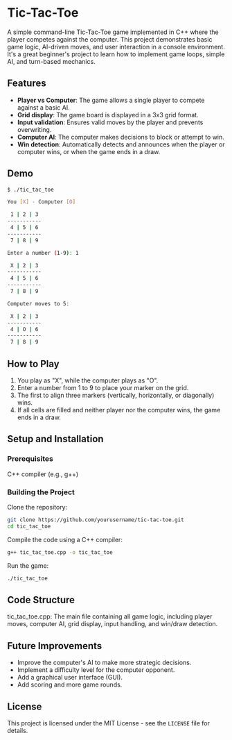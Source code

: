 # Tic-Tac-Toe

A simple command-line Tic-Tac-Toe game implemented in C++ where the player competes against the computer. This project demonstrates basic game logic, AI-driven moves, and user interaction in a console environment. It's a great beginner's project to learn how to implement game loops, simple AI, and turn-based mechanics.

## Features

- **Player vs Computer**: The game allows a single player to compete against a basic AI.
- **Grid display**: The game board is displayed in a 3x3 grid format.
- **Input validation**: Ensures valid moves by the player and prevents overwriting.
- **Computer AI**: The computer makes decisions to block or attempt to win.
- **Win detection**: Automatically detects and announces when the player or computer wins, or when the game ends in a draw.

## Demo

```bash
$ ./tic_tac_toe

You [X] - Computer [O]

 1 | 2 | 3
-----------
 4 | 5 | 6
-----------
 7 | 8 | 9

Enter a number (1-9): 1

 X | 2 | 3
-----------
 4 | 5 | 6
-----------
 7 | 8 | 9

Computer moves to 5:

 X | 2 | 3
-----------
 4 | O | 6
-----------
 7 | 8 | 9
```

## How to Play
1. You play as "X", while the computer plays as "O".
2. Enter a number from 1 to 9 to place your marker on the grid.
3. The first to align three markers (vertically, horizontally, or diagonally) wins.
4. If all cells are filled and neither player nor the computer wins, the game ends in a draw.

## Setup and Installation
### Prerequisites
C++ compiler (e.g., g++)
### Building the Project
Clone the repository:
```bash
git clone https://github.com/yourusername/tic-tac-toe.git
cd tic_tac_toe
```
Compile the code using a C++ compiler:
```bash
g++ tic_tac_toe.cpp -o tic_tac_toe
```
Run the game:
```bash
./tic_tac_toe
```

## Code Structure
tic_tac_toe.cpp: The main file containing all game logic, including player moves, computer AI, grid display, input handling, and win/draw detection.

## Future Improvements
- Improve the computer's AI to make more strategic decisions.
- Implement a difficulty level for the computer opponent.
- Add a graphical user interface (GUI).
- Add scoring and more game rounds.

## License
This project is licensed under the MIT License - see the `LICENSE` file for details.
